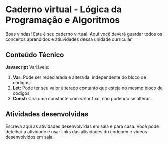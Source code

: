 # Caderno virtual - Lógica da Programação e Algoritmos
Boas vindas! Este é seu caderno virtual. Aqui você deverá guardar todos os conceitos aprendidos e atiuvidades dessa unidade curricular. 


## Conteúdo Técnico
**Javascript**
Variáveis:
1. **Var:** Pode ser redeclarada e alterada, independente do bloco de códigos;
2. **Let:** Pode ter seu valor alterado contanto que esteja no mesmo bloco de códigos;
3. **Const:** Cria uma constante com valor fixo, não podendo se alterar.   




## Atividades desenvolvidas
Escreva aqui as atividades desenvolvidas em sala e para casa. Você pode detelhar a atividade e usar links das atividades do codepen e vídeos desenvolvidos em sala. 


